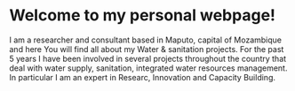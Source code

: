 <h1>Welcome to my personal webpage! </h1>

I am a researcher and consultant based in Maputo, capital of Mozambique and here You will find all about my Water & sanitation projects.
For the past 5 years I have been involved in several projects throughout the country that deal with water supply, sanitation, integrated water resources management. 
In particular I am an expert in Researc, Innovation and Capacity Building. 

